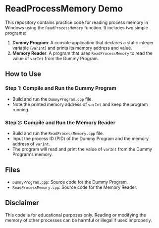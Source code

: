 # ReadProcessMemory Demo

This repository contains practice code for reading process memory in Windows using the `ReadProcessMemory` function. It includes two simple programs:

1. **Dummy Program**: A console application that declares a static integer variable (`varInt`) and prints its memory address and value.
2. **Memory Reader**: A program that uses `ReadProcessMemory` to read the value of `varInt` from the Dummy Program.

## How to Use

### Step 1: Compile and Run the Dummy Program
- Build and run the `DummyProgram.cpp` file.
- Note the printed memory address of `varInt` and keep the program running.

### Step 2: Compile and Run the Memory Reader
- Build and run the `ReadProcessMemory.cpp` file.
- Input the process ID (PID) of the Dummy Program and the memory address of `varInt`.
- The program will read and print the value of `varInt` from the Dummy Program's memory.

## Files

- `DummyProgram.cpp`: Source code for the Dummy Program.
- `ReadProcessMemory.cpp`: Source code for the Memory Reader.

## Disclaimer

This code is for educational purposes only. Reading or modifying the memory of other processes can be harmful or illegal if used improperly.

